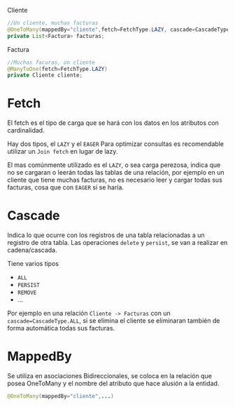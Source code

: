 Cliente
```java
//Un cliente, muchas facturas
@OneToMany(mappedBy="cliente",fetch=FetchType.LAZY, cascade=CascadeType.ALL)
private List<Factura> facturas;
```
Factura
```java
//Muchas facuras, un cliente
@ManyToOne(fetch=FetchType.LAZY)
private Cliente cliente;
```

# Fetch
El fetch es el tipo de carga que se hará con los datos en los atributos con cardinalidad.

Hay dos tipos, el `LAZY` y el `EAGER`
Para optimizar consultas es recomendable utilizar un `Join fetch` en lugar de lazy.

El mas comúnmente utilizado es el ``LAZY``, o sea carga perezosa, indica que no se cargaran o leerán todas las tablas de una relación, por ejemplo en un cliente que tiene muchas facturas, no es necesario leer y cargar todas sus facturas, cosa que con `EAGER` si se haría.

# Cascade
Indica lo que ocurre con los registros de una tabla relacionadas a un registro de otra tabla.
Las operaciones `delete` y `persist`, se van a realizar en cadena/cascada.

Tiene varios tipos
- `ALL`
- `PERSIST`
- `REMOVE`
- ...

Por ejemplo en una relación ``Cliente -> Facturas`` con un `cascade=CascadeType.ALL`, si se elimina el cliente se eliminaran también de forma automática todas sus facturas.

# MappedBy
Se utiliza en asociaciones Bidireccionales, se coloca en la relación que posea OneToMany y el nombre del atributo que hace alusión a la entidad.
```java
@OneToMany(mappedBy="cliente",...)
```
